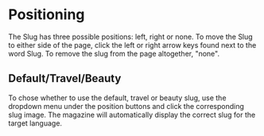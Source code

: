 # Positioning
<!-- [[TOC]] -->
The Slug has three possible positions: left, right or none. To move the Slug to either side of the page, click the left or right arrow keys found next to the word Slug. To remove the slug from the page altogether, "none".  


## Default/Travel/Beauty

To chose whether to use the default, travel or beauty slug, use the dropdown menu under the position buttons and click the corresponding slug image. The magazine will automatically display the correct slug for the target language.